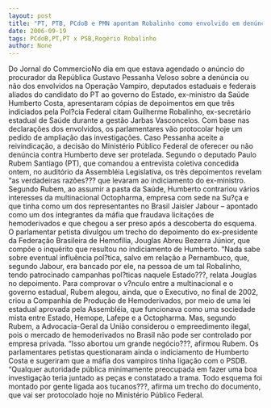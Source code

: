 ```yaml
---
layout: post
title: "PT, PTB, PCdoB e PMN apontam Robalinho como envolvido em denúncias"
date: 2006-09-19
tags: PCdoB,PT,PT x PSB,Rogério Robalinho
author: None
---
```

Do Jornal do CommercioNo dia em que estava agendado o anúncio do procurador da República Gustavo Pessanha Veloso sobre a denúncia ou não dos envolvidos na Operação Vampiro, deputados estaduais e federais aliados do candidato do PT ao governo do Estado, ex-ministro da Saúde Humberto Costa, apresentaram cópias de depoimentos em que três indiciados pela Pol?cia Federal citam Guilherme Robalinho, ex-secretário estadual de Saúde durante a gestão Jarbas Vasconcelos. Com base nas declarações dos envolvidos, os parlamentares vão protocolar hoje um pedido de ampliação das investigações. Caso Pessanha aceite a reivindicação, a decisão do Ministério
 Público Federal de oferecer ou não denúncia contra Humberto deve ser protelada.
Segundo o deputado Paulo Rubem Santiago (PT), que comandou a entrevista coletiva concedida ontem, no auditório da Assembléia Legislativa, os três depoimentos revelam “as verdadeiras razões??? que levaram ao indiciamento do ex-ministro. Segundo Rubem, ao assumir a pasta da Saúde, Humberto contrariou vários interesses da multinacional Octopharma, empresa com sede na Su?ça e que tinha como um dos representantes no Brasil Jaisler Jabour – apontado como um dos integrantes da máfia que fraudava licitações de hemoderivados e que chegou a ser preso após a descoberta do esquema. 
O parlamentar petista divulgou um trecho do depoimento do ex-presidente da Federação Brasileira de Hemofilia, Jouglas Abreu Bezerra Júnior, que compõe o inquérito que resultou no indiciamento de Humberto. “Nada sabe sobre eventual influência pol?tica, salvo em relação a Pernambuco, que, segundo Jabour, era bancado por ele, na pessoa de um tal Robalinho, tendo patrocinado campanhas pol?ticas naquele Estado???, relata Jouglas no depoimento. 
Para comprovar o v?nculo entre a multinacional e o governo estadual, Rubem alegou, ainda, que o Executivo, no final de 2002, criou a Companhia de Produção de Hemoderivados, por meio de uma lei estadual aprovada pela Assembléia, que funcionava como uma sociedade mista entre Estado, Hemope, Lafepe e a Octopharma. Mas, segundo Rubem, a Advocacia-Geral da União considerou o empreedimento ilegal, pois o mercado de hemoderivados no Brasil não pode ser controlado por empresa privada. “Isso abortou um grande negócio???, afirmou Rubem. Os parlamentares petistas questionaram ainda o indiciamento de Humberto Costa e sugeriram que a máfia dos vampiros tinha ligação com o PSDB. “Qualquer autoridade pública minimamente preocupada em fazer uma boa investigação teria juntado as peças e constatado a trama. Todo esquema foi montado por gente ligada aos tucanos???, afirma um trecho do documento, que vai ser protocolado hoje no Ministério Público Federal. 